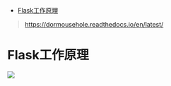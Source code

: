 - [Flask工作原理](#flask工作原理)

> https://dormousehole.readthedocs.io/en/latest/

# Flask工作原理

![](https://gitee.com/wanglongxin666/pictures/raw/master/img/202402041903445.png)



